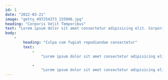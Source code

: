 ```yaml
--- 
id: 1 
date: "2022-03-21" 
image: "getty_497254373_155996.jpg" 
heading: "Corporis Velit Temporibus" 
text: "Lorem ipsum dolor sit amet consectetur adipisicing elit. Corporis velit temporibus possimus accusamus minus omnis?" 
body: 
    - 
        heading: "Culpa cum fugiat repudiandae consectetur" 
        text: 
            - 
                "Lorem ipsum dolor sit amet consectetur adipisicing elit. Culpa cum fugiat repudiandae consectetur laborum dicta obcaecati aliquam quaerat consequuntur consequatur, atque animi maxime provident possimus sed inventore voluptas repellat temporibus!" 

            - 
                "Lorem ipsum dolor sit amet consectetur adipisicing elit. Culpa cum fugiat repudiandae consectetur laborum dicta obcaecati aliquam quaerat consequuntur consequatur, atque animi maxime provident possimus sed inventore voluptas repellat temporibus!" 
--- 
```

